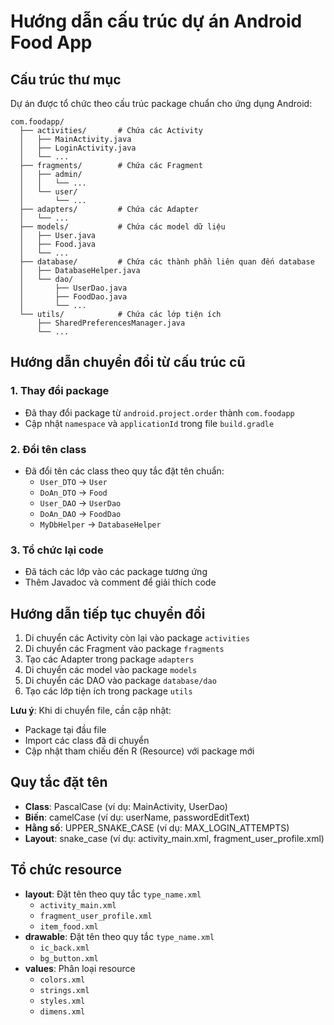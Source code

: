 # Hướng dẫn cấu trúc dự án Android Food App

## Cấu trúc thư mục

Dự án được tổ chức theo cấu trúc package chuẩn cho ứng dụng Android:

```
com.foodapp/
  ├── activities/       # Chứa các Activity
  │   ├── MainActivity.java
  │   ├── LoginActivity.java
  │   └── ...
  ├── fragments/        # Chứa các Fragment
  │   ├── admin/
  │   │   └── ...
  │   └── user/
  │       └── ...
  ├── adapters/         # Chứa các Adapter
  │   └── ...
  ├── models/           # Chứa các model dữ liệu
  │   ├── User.java
  │   ├── Food.java
  │   └── ...
  ├── database/         # Chứa các thành phần liên quan đến database
  │   ├── DatabaseHelper.java
  │   └── dao/
  │       ├── UserDao.java
  │       ├── FoodDao.java
  │       └── ...
  └── utils/            # Chứa các lớp tiện ích
      ├── SharedPreferencesManager.java
      └── ...
```

## Hướng dẫn chuyển đổi từ cấu trúc cũ

### 1. Thay đổi package

- Đã thay đổi package từ `android.project.order` thành `com.foodapp`
- Cập nhật `namespace` và `applicationId` trong file `build.gradle`

### 2. Đổi tên class

- Đã đổi tên các class theo quy tắc đặt tên chuẩn:
    - `User_DTO` -> `User`
    - `DoAn_DTO` -> `Food`
    - `User_DAO` -> `UserDao`
    - `DoAn_DAO` -> `FoodDao`
    - `MyDbHelper` -> `DatabaseHelper`

### 3. Tổ chức lại code

- Đã tách các lớp vào các package tương ứng
- Thêm Javadoc và comment để giải thích code

## Hướng dẫn tiếp tục chuyển đổi

1. Di chuyển các Activity còn lại vào package `activities`
2. Di chuyển các Fragment vào package `fragments`
3. Tạo các Adapter trong package `adapters`
4. Di chuyển các model vào package `models`
5. Di chuyển các DAO vào package `database/dao`
6. Tạo các lớp tiện ích trong package `utils`

**Lưu ý**: Khi di chuyển file, cần cập nhật:

- Package tại đầu file
- Import các class đã di chuyển
- Cập nhật tham chiếu đến R (Resource) với package mới

## Quy tắc đặt tên

- **Class**: PascalCase (ví dụ: MainActivity, UserDao)
- **Biến**: camelCase (ví dụ: userName, passwordEditText)
- **Hằng số**: UPPER_SNAKE_CASE (ví dụ: MAX_LOGIN_ATTEMPTS)
- **Layout**: snake_case (ví dụ: activity_main.xml, fragment_user_profile.xml)

## Tổ chức resource

- **layout**: Đặt tên theo quy tắc `type_name.xml`
    - `activity_main.xml`
    - `fragment_user_profile.xml`
    - `item_food.xml`
- **drawable**: Đặt tên theo quy tắc `type_name.xml`
    - `ic_back.xml`
    - `bg_button.xml`
- **values**: Phân loại resource
    - `colors.xml`
    - `strings.xml`
    - `styles.xml`
    - `dimens.xml`